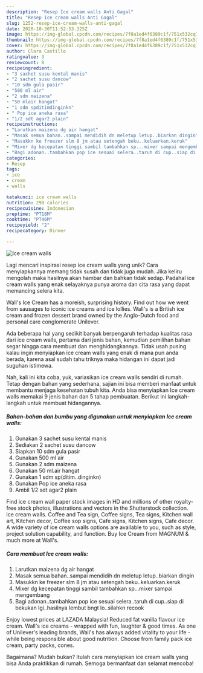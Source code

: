 ```yaml
---
description: "Resep Ice cream walls Anti Gagal"
title: "Resep Ice cream walls Anti Gagal"
slug: 1252-resep-ice-cream-walls-anti-gagal
date: 2020-10-30T11:52:53.325Z
image: https://img-global.cpcdn.com/recipes/7f8a1ed4f6389c1f/751x532cq70/ice-cream-walls-foto-resep-utama.jpg
thumbnail: https://img-global.cpcdn.com/recipes/7f8a1ed4f6389c1f/751x532cq70/ice-cream-walls-foto-resep-utama.jpg
cover: https://img-global.cpcdn.com/recipes/7f8a1ed4f6389c1f/751x532cq70/ice-cream-walls-foto-resep-utama.jpg
author: Clara Castillo
ratingvalue: 3
reviewcount: 8
recipeingredient:
- "3 sachet susu kental manis"
- "2 sachet susu dancow"
- "10 sdm gula pasir"
- "500 ml air"
- "2 sdm maizena"
- "50 mlair hangat"
- "1 sdm spditimdinginkn"
- " Pop ice aneka rasa"
- "1/2 sdt agar2 plain"
recipeinstructions:
- "Larutkan maizena dg air hangat"
- "Masak semua bahan..sampai mendidih dn meletup letup..biarkan dingin"
- "Masukkn ke freezer slm 8 jm atau setengah beku..keluarkan.keruk"
- "Mixer dg kecepatan tinggi sambil tambahkan sp...mixer sampai mengembang"
- "Bagi adonan..tambahkan pop ice sesuai selera..taruh di cup..siap di bekukan lgi..hasilnya lembut bngt lo..silahkn recook"
categories:
- Resep
tags:
- ice
- cream
- walls

katakunci: ice cream walls 
nutrition: 290 calories
recipecuisine: Indonesian
preptime: "PT18M"
cooktime: "PT46M"
recipeyield: "2"
recipecategory: Dinner

---
```



![Ice cream walls](https://img-global.cpcdn.com/recipes/7f8a1ed4f6389c1f/751x532cq70/ice-cream-walls-foto-resep-utama.jpg)

Lagi mencari inspirasi resep ice cream walls yang unik? Cara menyiapkannya memang tidak susah dan tidak juga mudah. Jika keliru mengolah maka hasilnya akan hambar dan bahkan tidak sedap. Padahal ice cream walls yang enak selayaknya punya aroma dan cita rasa yang dapat memancing selera kita.

Wall&#39;s Ice Cream has a moreish, surprising history. Find out how we went from sausages to iconic ice creams and ice lollies. Wall&#39;s is a British ice cream and frozen dessert brand owned by the Anglo-Dutch food and personal care conglomerate Unilever.

Ada beberapa hal yang sedikit banyak berpengaruh terhadap kualitas rasa dari ice cream walls, pertama dari jenis bahan, kemudian pemilihan bahan segar hingga cara membuat dan menghidangkannya. Tidak usah pusing kalau ingin menyiapkan ice cream walls yang enak di mana pun anda berada, karena asal sudah tahu triknya maka hidangan ini dapat jadi suguhan istimewa.


Nah, kali ini kita coba, yuk, variasikan ice cream walls sendiri di rumah. Tetap dengan bahan yang sederhana, sajian ini bisa memberi manfaat untuk membantu menjaga kesehatan tubuh kita. Anda bisa menyiapkan Ice cream walls memakai 9 jenis bahan dan 5 tahap pembuatan. Berikut ini langkah-langkah untuk membuat hidangannya.

<!--inarticleads1-->

##### Bahan-bahan dan bumbu yang digunakan untuk menyiapkan Ice cream walls:

1. Gunakan 3 sachet susu kental manis
1. Sediakan 2 sachet susu dancow
1. Siapkan 10 sdm gula pasir
1. Gunakan 500 ml air
1. Gunakan 2 sdm maizena
1. Gunakan 50 ml.air hangat
1. Gunakan 1 sdm sp(ditim..dinginkn)
1. Gunakan  Pop ice aneka rasa
1. Ambil 1/2 sdt agar2 plain


Find ice cream wall paper stock images in HD and millions of other royalty-free stock photos, illustrations and vectors in the Shutterstock collection. ice cream walls. Coffee and Tea sign, Coffee signs, Tea signs, Kitchen wall art, Kitchen decor, Coffee sop signs, Cafe signs, Kitchen signs, Cafe decor. A wide variety of ice cream walls options are available to you, such as style, project solution capability, and function. Buy Ice Cream from MAGNUM &amp; much more at Wall&#39;s. 

<!--inarticleads2-->

##### Cara membuat Ice cream walls:

1. Larutkan maizena dg air hangat
1. Masak semua bahan..sampai mendidih dn meletup letup..biarkan dingin
1. Masukkn ke freezer slm 8 jm atau setengah beku..keluarkan.keruk
1. Mixer dg kecepatan tinggi sambil tambahkan sp...mixer sampai mengembang
1. Bagi adonan..tambahkan pop ice sesuai selera..taruh di cup..siap di bekukan lgi..hasilnya lembut bngt lo..silahkn recook


Enjoy lowest prices at LAZADA Malaysia! Reduced fat vanilla flavour ice cream. Wall&#39;s ice creams - wrapped with fun, laughter &amp; good times. As one of Unilever&#39;s leading brands, Wall&#39;s has always added vitality to your life - while being responsible about good nutrition. Choose from family pack ice cream, party packs, cones. 

Bagaimana? Mudah bukan? Itulah cara menyiapkan ice cream walls yang bisa Anda praktikkan di rumah. Semoga bermanfaat dan selamat mencoba!
